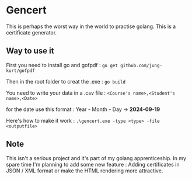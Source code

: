 # Gencert
This is perhaps the worst way in the world to practise golang.  This is a certificate generator.

## Way to use it
First you need to install go and gofpdf : 
```go get github.com/jung-kurt/gofpdf```

Then in the root folder to creat the .exe :
```go build```

You need to write your data in a .csv file :
```<Course's name>,<Student's name>,<Date> ```

for the date use this format : 
Year - Month - Day -> **2024-09-19**




Here's how to make it work :
```.\gencert.exe -type <type> -file <outputfile> ```

## Note
This isn't a serious project and it's part of my golang apprenticeship. In my spare time I'm planning to add some new feature : Adding certificates in JSON / XML format or make the HTML rendering more attractive.

